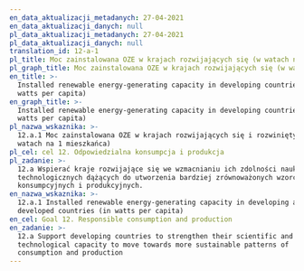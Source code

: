 ```yaml
---
en_data_aktualizacji_metadanych: 27-04-2021
en_data_aktualizacji_danych: null
pl_data_aktualizacji_metadanych: 27-04-2021
pl_data_aktualizacji_danych: null
translation_id: 12-a-1
pl_title: Moc zainstalowana OZE w krajach rozwijających się (w watach na 1 mieszkańca)
pl_graph_title: Moc zainstalowana OZE w krajach rozwijających się (w watach na 1 mieszkańca)
en_title: >-
  Installed renewable energy-generating capacity in developing countries (in
  watts per capita)
en_graph_title: >-
  Installed renewable energy-generating capacity in developing countries (in
  watts per capita)
pl_nazwa_wskaznika: >-
  12.a.1 Moc zainstalowana OZE w krajach rozwijających się i rozwiniętych (w
  watach na 1 mieszkańca)
pl_cel: cel 12. Odpowiedzialna konsumpcja i produkcja
pl_zadanie: >-
  12.a Wspierać kraje rozwijające się we wzmacnianiu ich zdolności naukowych i
  technologicznych dążących do utworzenia bardziej zrównoważonych wzorców
  konsumpcyjnych i produkcyjnych.
en_nazwa_wskaznika: >-
  12.a.1 Installed renewable energy-generating capacity in developing and
  developed countries (in watts per capita)
en_cel: Goal 12. Responsible consumption and production
en_zadanie: >-
  12.a Support developing countries to strengthen their scientific and
  technological capacity to move towards more sustainable patterns of
  consumption and production
---
```

